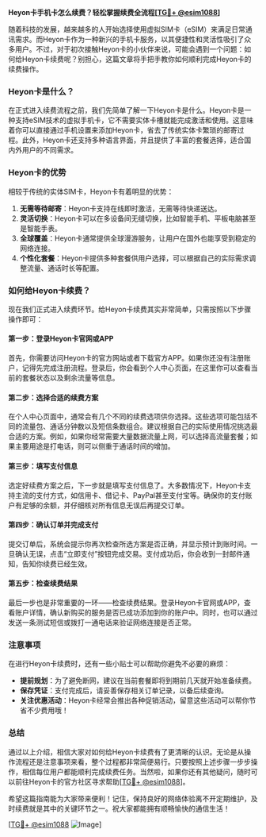 **Heyon卡手机卡怎么续费？轻松掌握续费全流程[[TG💪+ @esim1088](https://t.me/s/esim1088)]**

随着科技的发展，越来越多的人开始选择使用虚拟SIM卡（eSIM）来满足日常通讯需求。而Heyon卡作为一种新兴的手机卡服务，以其便捷性和灵活性吸引了众多用户。不过，对于初次接触Heyon卡的小伙伴来说，可能会遇到一个问题：如何给Heyon卡续费呢？别担心，这篇文章将手把手教你如何顺利完成Heyon卡的续费操作。

### Heyon卡是什么？

在正式进入续费流程之前，我们先简单了解一下Heyon卡是什么。Heyon卡是一种支持eSIM技术的虚拟手机卡，它不需要实体卡槽就能完成激活和使用。这意味着你可以直接通过手机设置来添加Heyon卡，省去了传统实体卡繁琐的邮寄过程。此外，Heyon卡还支持多种语言界面，并且提供了丰富的套餐选择，适合国内外用户的不同需求。

### Heyon卡的优势

相较于传统的实体SIM卡，Heyon卡有着明显的优势：

1. **无需等待邮寄**：Heyon卡支持在线即时激活，无需等待快递送达。
2. **灵活切换**：Heyon卡可以在多设备间无缝切换，比如智能手机、平板电脑甚至是智能手表。
3. **全球覆盖**：Heyon卡通常提供全球漫游服务，让用户在国外也能享受到稳定的网络连接。
4. **个性化套餐**：Heyon卡提供多种套餐供用户选择，可以根据自己的实际需求调整流量、通话时长等配置。

### 如何给Heyon卡续费？

现在我们正式进入续费环节。给Heyon卡续费其实非常简单，只需按照以下步骤操作即可：

#### 第一步：登录Heyon卡官网或APP

首先，你需要访问Heyon卡的官方网站或者下载官方APP。如果你还没有注册账户，记得先完成注册流程。登录后，你会看到个人中心页面，在这里你可以查看当前的套餐状态以及剩余流量等信息。

#### 第二步：选择合适的续费方案

在个人中心页面中，通常会有几个不同的续费选项供你选择。这些选项可能包括不同的流量包、通话分钟数以及短信条数组合。建议根据自己的实际使用情况挑选最合适的方案。例如，如果你经常需要大量数据流量上网，可以选择高流量套餐；如果主要用途是打电话，则可以侧重于通话时间的增加。

#### 第三步：填写支付信息

选定好续费方案之后，下一步就是填写支付信息了。大多数情况下，Heyon卡支持主流的支付方式，如信用卡、借记卡、PayPal甚至支付宝等。确保你的支付账户有足够的余额，并仔细核对所有信息无误后再提交订单。

#### 第四步：确认订单并完成支付

提交订单后，系统会提示你再次检查所选方案是否正确，并显示预计到账时间。一旦确认无误，点击“立即支付”按钮完成交易。支付成功后，你会收到一封邮件通知，告知你续费已经生效。

#### 第五步：检查续费结果

最后一步也是非常重要的一环——检查续费结果。登录Heyon卡官网或APP，查看账户详情，确认新购买的服务是否已成功添加到你的账户中。同时，也可以通过发送一条测试短信或拨打一通电话来验证网络连接是否正常。

### 注意事项

在进行Heyon卡续费时，还有一些小贴士可以帮助你避免不必要的麻烦：

- **提前规划**：为了避免断网，建议在当前套餐即将到期前几天就开始准备续费。
- **保存凭证**：支付完成后，请妥善保存相关订单记录，以备后续查询。
- **关注优惠活动**：Heyon卡经常会推出各种促销活动，留意这些活动可以帮你节省不少费用哦！

### 总结

通过以上介绍，相信大家对如何给Heyon卡续费有了更清晰的认识。无论是从操作流程还是注意事项来看，整个过程都非常简便易行。只要按照上述步骤一步步操作，相信每位用户都能顺利完成续费任务。当然啦，如果你还有其他疑问，随时可以前往Heyon卡的官方社区寻求帮助[[TG💪+ @esim1088](https://t.me/s/esim1088)]。

希望这篇指南能为大家带来便利！记住，保持良好的网络体验离不开定期维护，及时续费就是其中的关键环节之一。祝大家都能拥有顺畅愉快的通信生活！

[[TG💪+ @esim1088](https://t.me/s/esim1088) ![Image](https://i.postimg.cc/4NQfJmqS/Snipaste-2025-05-13-00-14-12.png)]